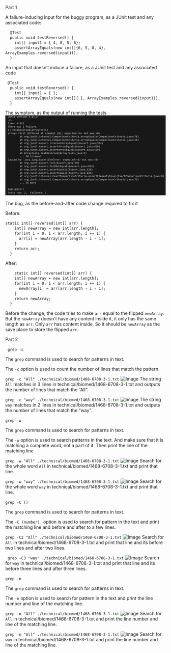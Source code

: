 Part 1

A failure-inducing input for the buggy program, 
as a JUnit test and any associated code:

```
  @Test
  public void testReversed() {
    int[] input1 = { 4, 8, 5, 6};
    assertArrayEquals(new int[]{6, 5, 8, 4}, ArrayExamples.reversed(input1));
  }
```


An input that doesn’t induce a failure,
as a JUnit test and any associated code 

```
 @Test
  public void testReversed() {
    int[] input1 = { };
    assertArrayEquals(new int[]{ }, ArrayExamples.reversed(input1));
  }
```

The symptom, as the output of running the tests 
![Image](3-1.jpg)

The bug, as the before-and-after code change required to fix it

Before:

``` 
static int[] reversed(int[] arr) {
    int[] newArray = new int[arr.length];
    for(int i = 0; i < arr.length; i += 1) {
      arr[i] = newArray[arr.length - i - 1];
    }
    return arr;
  }
```

After:

```
    static int[] reversed(int[] arr) {
    int[] newArray = new int[arr.length];
    for(int i = 0; i < arr.length; i += 1) {
      newArray[i] = arr[arr.length - i - 1];
    }
    return newArray;
  }
```

Before the change, the code tries to make ```arr``` 
equal to the flipped ```newArray```. But the ```newArray``` 
doesn't have any content inside it, it only has 
the same length as ```arr```. Only ```arr``` has content 
inside. So it should be ```newArray``` as the save place 
to store the flipped ```arr```.


Part 2

``` grep -c``` 

The ```grep``` command is used to search for patterns in text.

The ```-c``` option is used to count the number of lines that match the pattern.

```grep -c "All" ./technical/biomed/1468-6708-3-1.txt```
![Image](3-2.jpg)
The string ```All``` matches in 3 lines in technical/biomed/1468-6708-3-1.txt and outputs the number of lines that match the “All”.

```grep -c "way" ./technical/biomed/1468-6708-3-1.txt```
![Image](3-6.jpg)
The string ```way``` matches in 2 lines in technical/biomed/1468-6708-3-1.txt and outputs the number of lines that match the “way”.


```grep -w```

The ```grep``` command is used to search for patterns in text.

The ```-w``` option is used to search patterns in the text. And make sure that it is matching a complete word, not a part of it. Then print the line of the matching line

```grep -w "All" ./technical/biomed/1468-6708-3-1.txt```
![Image](3-3.jpg)
Search for the whole word ```All``` in technical/biomed/1468-6708-3-1.txt and print that line.


```grep -w "way" ./technical/biomed/1468-6708-3-1.txt```
![Image](3-7.jpg)
Search for the whole word ```way``` in technical/biomed/1468-6708-3-1.txt and print that line.


```grep -C ()```

The ```grep``` command is used to search for patterns in text.

The ```-C (number) ``` option is used to search for pattern in the text and print the matching line and before and after to a few lines.

```grep -C2 "All" ./technical/biomed/1468-6708-3-1.txt```
![Image](3-4.jpg)
Search for ```All``` in technical/biomed/1468-6708-3-1.txt and print that line and its before two lines and after two lines.

``` grep -C3 "way" ./technical/biomed/1468-6708-3-1.txt```
![Image](3-8.jpg)
Search for ```way``` in technical/biomed/1468-6708-3-1.txt and print that line and its before three lines and after three lines.


```grep -n```

The ```grep``` command is used to search for patterns in text.

The ```-n``` option is used to search for pattern in the text and print the line number and line of the matching line.

```grep -n "All" ./technical/biomed/1468-6708-3-1.txt```
![Image](3-5.jpg)
Search for ```All``` in technical/biomed/1468-6708-3-1.txt and print the line number and line of the matching line.


```grep -n "All" ./technical/biomed/1468-6708-3-1.txt```
![Image](3-9.jpg)
Search for ```way``` in technical/biomed/1468-6708-3-1.txt and print the line number and line of the matching line.
